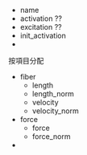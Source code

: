 - name
- activation ??
- excitation ??
- init_activation
- 
按項目分配
- fiber
	- length
	- length_norm
	- velocity
	- velocity_norm
- force
	- force
	- force_norm
- 